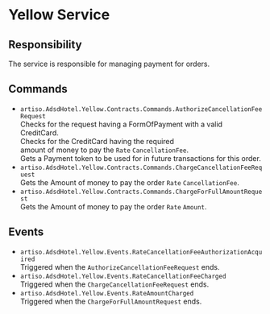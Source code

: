# Yellow Service

## Responsibility
The service is responsible for managing payment for orders.

## Commands
- `artiso.AdsdHotel.Yellow.Contracts.Commands.AuthorizeCancellationFeeRequest`<br>
  Checks for the request having a FormOfPayment with a valid CreditCard. <br>
  Checks for the CreditCard having the required <br>
  amount of money to pay the `Rate` `CancellationFee`. <br> 
  Gets a Payment token to be used for in future transactions for this order.
- `artiso.AdsdHotel.Yellow.Contracts.Commands.ChargeCancellationFeeRequest`<br>
  Gets the Amount of money to pay the order `Rate` `CancellationFee`.
- `artiso.AdsdHotel.Yellow.Contracts.Commands.ChargeForFullAmountRequest`<br>
  Gets the Amount of money to pay the order `Rate` `Amount`.

## Events
- `artiso.AdsdHotel.Yellow.Events.RateCancellationFeeAuthorizationAcquired`<br>
  Triggered when the `AuthorizeCancellationFeeRequest` ends.
- `artiso.AdsdHotel.Yellow.Events.RateCancellationFeeCharged`<br>
  Triggered when the `ChargeCancellationFeeRequest` ends.
- `artiso.AdsdHotel.Yellow.Events.RateAmountCharged`<br>
  Triggered when the `ChargeForFullAmountRequest` ends.